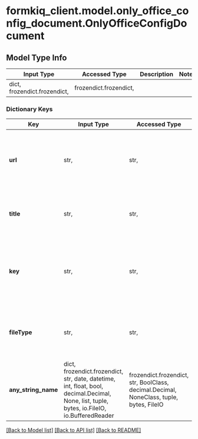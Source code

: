 # formkiq_client.model.only_office_config_document.OnlyOfficeConfigDocument

## Model Type Info
Input Type | Accessed Type | Description | Notes
------------ | ------------- | ------------- | -------------
dict, frozendict.frozendict,  | frozendict.frozendict,  |  | 

### Dictionary Keys
Key | Input Type | Accessed Type | Description | Notes
------------ | ------------- | ------------- | ------------- | -------------
**url** | str,  | str,  | Defines the absolute URL where the source viewed or edited document is stored | [optional] 
**title** | str,  | str,  | Defines the desired file name for the viewed or edited document | [optional] 
**key** | str,  | str,  | Defines the unique document identifier used by the service to recognize the document | [optional] 
**fileType** | str,  | str,  | Defines the type of the file for the source viewed or edited document | [optional] 
**any_string_name** | dict, frozendict.frozendict, str, date, datetime, int, float, bool, decimal.Decimal, None, list, tuple, bytes, io.FileIO, io.BufferedReader | frozendict.frozendict, str, BoolClass, decimal.Decimal, NoneClass, tuple, bytes, FileIO | any string name can be used but the value must be the correct type | [optional]

[[Back to Model list]](../../README.md#documentation-for-models) [[Back to API list]](../../README.md#documentation-for-api-endpoints) [[Back to README]](../../README.md)

